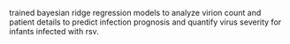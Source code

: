 trained bayesian ridge regression models to analyze virion count and patient details to predict infection prognosis and quantify virus severity for infants infected with rsv. 
